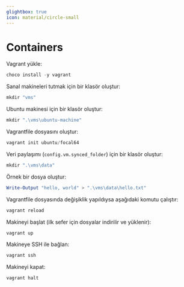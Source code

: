 ```yaml
---
glightbox: true
icon: material/circle-small
---
```


# Containers

Vagrant yükle:

```powershell
choco install -y vagrant
```

Sanal makineleri tutmak için bir klasör oluştur:

```powershell
mkdir "vms"
```

Ubuntu makinesi için bir klasör oluştur:

```powershell
mkdir ".\vms\ubuntu-machine"
```

Vagrantfile dosyasını oluştur:

```powershell
vagrant init ubuntu/focal64
```

Veri paylaşımı (`config.vm.synced_folder`) için bir klasör oluştur:

```powershell
mkdir ".\vms\data"
```

Örnek bir dosya oluştur:

```powershell
Write-Output "hello, world" > ".\vms\data\hello.txt"
```

Vagrantfile dosyasında değişiklik yapıldıysa aşağıdaki komutu çalıştır:

```powershell
vagrant reload
```

Makineyi başlat (ilk sefer için dosyalar indirilir ve yüklenir):

```powershell
vagrant up
```

Makineye SSH ile bağlan:

```powershell
vagrant ssh
```

Makineyi kapat:

```powershell
vagrant halt
```
